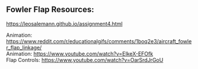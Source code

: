 ## Fowler Flap Resources: 
https://leosalemann.github.io/assignment4.html

Animation: https://www.reddit.com/r/educationalgifs/comments/1boq2e3/aircraft_fowler_flap_linkage/ <br>
Animation: https://www.youtube.com/watch?v=EIkeX-EFOfk <br>
Flap Controls: https://www.youtube.com/watch?v=OarSrdJrGoU <br>
